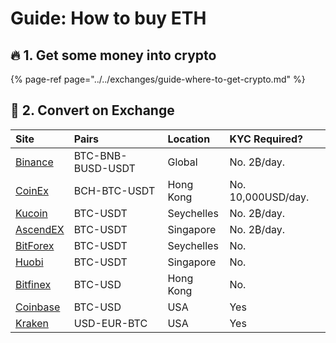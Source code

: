 # Guide: How to buy ETH

## 🔥 1. Get some money into crypto

{% page-ref page="../../exchanges/guide-where-to-get-crypto.md" %}

## 💱 2. Convert on Exchange

| Site | Pairs | Location | KYC Required? |
| :--- | :--- | :--- | :--- |
| [Binance](https://www.binance.com/en/register?ref=RI4R7YI6) | BTC-BNB-BUSD-USDT | Global | No. 2₿/day. |
| [CoinEx](https://www.coinex.com/register?refer_code=6rcz2) | BCH-BTC-USDT | Hong Kong | No. 10,000USD/day. |
| [Kucoin](https://www.kucoin.com/ucenter/signup?rcode=2M43tty) | BTC-USDT | Seychelles | No. 2₿/day. |
| [AscendEX](https://ascendex.com/) | BTC-USDT | Singapore | No. 2₿/day. |
| [BitForex](https://www.bitforex.com/) | BTC-USDT | Seychelles | No. |
| [Huobi](https://www.hbg.com/en-us/exchange/?s=xtz_btc&invite_code=) | BTC-USDT | Singapore | No. |
| [Bitfinex](https://www.bitfinex.com/t/ETH:UST) | BTC-USD | Hong Kong | No. |
| [Coinbase](https://pro.coinbase.com/trade/ETH-USDC) | BTC-USD | USA | Yes |
| [Kraken](https://www.kraken.com/) | USD-EUR-BTC | USA | Yes |

